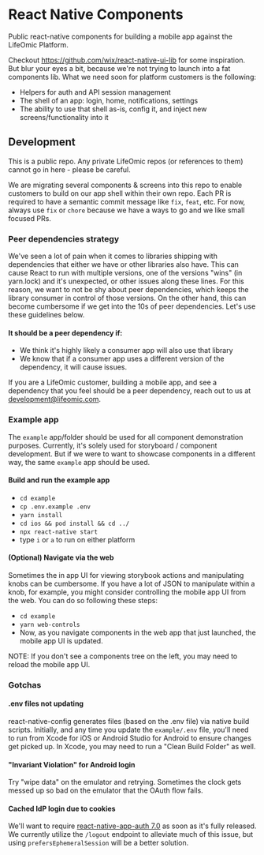 # React Native Components

Public react-native components for building a mobile app against the LifeOmic
Platform.

Checkout https://github.com/wix/react-native-ui-lib for some inspiration. But
blur your eyes a bit, because we're not trying to launch into a fat components
lib. What we need soon for platform customers is the following:

- Helpers for auth and API session management
- The shell of an app: login, home, notifications, settings
- The ability to use that shell as-is, config it, and inject new
  screens/functionality into it

## Development

This is a public repo. Any private LifeOmic repos (or references to them) cannot
go in here - please be careful.

We are migrating several components & screens into this repo to enable customers
to build on our app shell within their own repo. Each PR is required to have a
semantic commit message like `fix`, `feat`, etc. For now, always use `fix` or
`chore` because we have a ways to go and we like small focused PRs.

### Peer dependencies strategy

We've seen a lot of pain when it comes to libraries shipping with dependencies
that either we have or other libraries also have. This can cause React to run
with multiple versions, one of the versions "wins" (in yarn.lock) and it's
unexpected, or other issues along these lines. For this reason, we want to not
be shy about peer dependencies, which keeps the library consumer in control of
those versions. On the other hand, this can become cumbersome if we get into the
10s of peer dependencies. Let's use these guidelines below.

#### It should be a peer dependency if:

- We think it's highly likely a consumer app will also use that library
- We know that if a consumer app uses a different version of the dependency, it
  will cause issues.

If you are a LifeOmic customer, building a mobile app, and see a dependency that
you feel should be a peer dependency, reach out to us at
development@lifeomic.com.

### Example app

The `example` app/folder should be used for all component demonstration
purposes. Currently, it's solely used for storyboard / component development.
But if we were to want to showcase components in a different way, the same
`example` app should be used.

#### Build and run the example app

- `cd example`
- `cp .env.example .env`
- `yarn install`
- `cd ios && pod install && cd ../`
- `npx react-native start`
- type `i` or `a` to run on either platform

#### (Optional) Navigate via the web

Sometimes the in app UI for viewing storybook actions and manipulating knobs can
be cumbersome. If you have a lot of JSON to manipulate within a knob, for
example, you might consider controlling the mobile app UI from the web. You can
do so following these steps:

- `cd example`
- `yarn web-controls`
- Now, as you navigate components in the web app that just launched, the mobile
  app UI is updated.

NOTE: If you don't see a components tree on the left, you may need to reload the
mobile app UI.

### Gotchas

#### .env files not updating

react-native-config generates files (based on the .env file) via native build
scripts. Initially, and any time you update the `example/.env` file, you'll need
to run from Xcode for iOS or Android Studio for Android to ensure changes get
picked up. In Xcode, you may need to run a "Clean Build Folder" as well.

#### "Invariant Violation" for Android login

Try "wipe data" on the emulator and retrying. Sometimes the clock gets messed up
so bad on the emulator that the OAuth flow fails.

#### Cached IdP login due to cookies

We'll want to require
[react-native-app-auth 7.0](https://github.com/FormidableLabs/react-native-app-auth/releases/tag/v7.0.0-rc2)
as soon as it's fully released. We currently utilize the `/logout` endpoint to
alleviate much of this issue, but using `prefersEphemeralSession` will be a
better solution.

